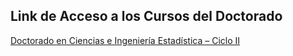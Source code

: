 ## Link de Acceso a los Cursos del Doctorado

[Doctorado en Ciencias e Ingeniería Estadística – Ciclo II](https://alamg-phd.github.io/AcademicTools/doctorado_web/PHD%20-%20Antonio%20Lam%20-%202do%20Ciclo.html)
